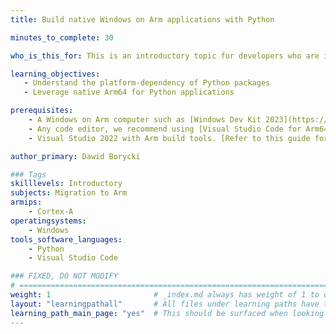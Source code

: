```yaml
---
title: Build native Windows on Arm applications with Python

minutes_to_complete: 30

who_is_this_for: This is an introductory topic for developers who are interested in building Python applications on Arm.

learning_objectives:
   - Understand the platform-dependency of Python packages
   - Leverage native Arm64 for Python applications   

prerequisites:
    - A Windows on Arm computer such as [Windows Dev Kit 2023](https://learn.microsoft.com/en-us/windows/arm/dev-kit), Lenovo Thinkpad X13s running Windows 11 or Windows on Arm [virtual machine](/learning-paths/cross-platform/woa_azure/). 
    - Any code editor, we recommend using [Visual Studio Code for Arm64](https://code.visualstudio.com/docs/?dv=win32arm64user).
    - Visual Studio 2022 with Arm build tools. [Refer to this guide for the installation steps](https://developer.arm.com/documentation/102528/0100/Install-Visual-Studio)

author_primary: Dawid Borycki

### Tags
skilllevels: Introductory
subjects: Migration to Arm
armips:
    - Cortex-A
operatingsystems:
    - Windows
tools_software_languages:
    - Python
    - Visual Studio Code

### FIXED, DO NOT MODIFY
# ================================================================================
weight: 1                       # _index.md always has weight of 1 to order correctly
layout: "learningpathall"       # All files under learning paths have this same wrapper
learning_path_main_page: "yes"  # This should be surfaced when looking for related content. Only set for _index.md of learning path content.
---
```

